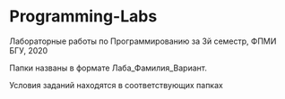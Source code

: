 # Programming-Labs
Лабораторные работы по Программированию за 3й семестр, ФПМИ БГУ, 2020

Папки названы в формате Лаба_Фамилия_Вариант.

Условия заданий находятся в соответствующих папках
